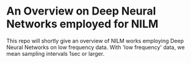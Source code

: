 # An Overview on Deep Neural Networks employed for NILM

This repo will shortly give an overview of NILM works employing Deep Neural Networks on low frequency data. With 'low frequency' data, we mean sampling intervals 1sec or larger.  
